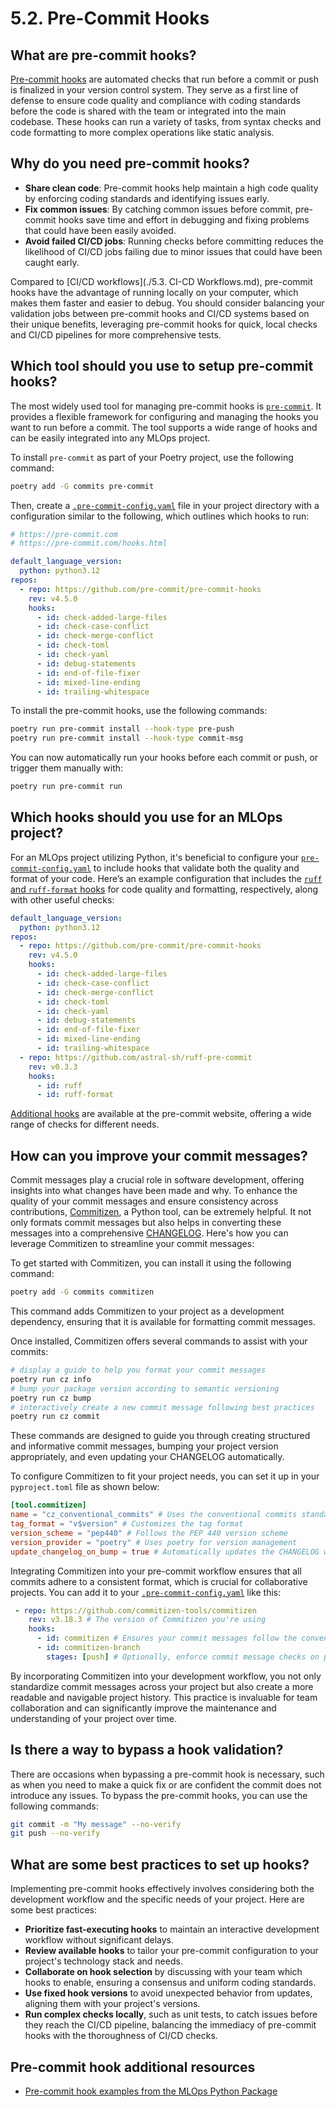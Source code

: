 # 5.2. Pre-Commit Hooks

## What are pre-commit hooks?

[Pre-commit hooks](https://pre-commit.com/) are automated checks that run before a commit or push is finalized in your version control system. They serve as a first line of defense to ensure code quality and compliance with coding standards before the code is shared with the team or integrated into the main codebase. These hooks can run a variety of tasks, from syntax checks and code formatting to more complex operations like static analysis.

## Why do you need pre-commit hooks?

- **Share clean code**: Pre-commit hooks help maintain a high code quality by enforcing coding standards and identifying issues early.
- **Fix common issues**: By catching common issues before commit, pre-commit hooks save time and effort in debugging and fixing problems that could have been easily avoided.
- **Avoid failed CI/CD jobs**: Running checks before committing reduces the likelihood of CI/CD jobs failing due to minor issues that could have been caught early.

Compared to [CI/CD workflows](./5.3. CI-CD Workflows.md), pre-commit hooks have the advantage of running locally on your computer, which makes them faster and easier to debug. You should consider balancing your validation jobs between pre-commit hooks and CI/CD systems based on their unique benefits, leveraging pre-commit hooks for quick, local checks and CI/CD pipelines for more comprehensive tests.

## Which tool should you use to setup pre-commit hooks?

The most widely used tool for managing pre-commit hooks is [`pre-commit`](https://pre-commit.com/). It provides a flexible framework for configuring and managing the hooks you want to run before a commit. The tool supports a wide range of hooks and can be easily integrated into any MLOps project.

To install `pre-commit` as part of your Poetry project, use the following command:

```bash
poetry add -G commits pre-commit
```

Then, create a [`.pre-commit-config.yaml`](https://github.com/fmind/mlops-python-package/blob/main/.pre-commit-config.yaml) file in your project directory with a configuration similar to the following, which outlines which hooks to run:

```yaml
# https://pre-commit.com
# https://pre-commit.com/hooks.html

default_language_version:
  python: python3.12
repos:
  - repo: https://github.com/pre-commit/pre-commit-hooks
    rev: v4.5.0
    hooks:
      - id: check-added-large-files
      - id: check-case-conflict
      - id: check-merge-conflict
      - id: check-toml
      - id: check-yaml
      - id: debug-statements
      - id: end-of-file-fixer
      - id: mixed-line-ending
      - id: trailing-whitespace
```

To install the pre-commit hooks, use the following commands:

```bash
poetry run pre-commit install --hook-type pre-push
poetry run pre-commit install --hook-type commit-msg
```

You can now automatically run your hooks before each commit or push, or trigger them manually with:

```bash
poetry run pre-commit run
```

## Which hooks should you use for an MLOps project?

For an MLOps project utilizing Python, it's beneficial to configure your [`pre-commit-config.yaml`](https://github.com/fmind/mlops-python-package/blob/main/.pre-commit-config.yaml) to include hooks that validate both the quality and format of your code. Here’s an example configuration that includes the [`ruff` and `ruff-format` hooks](https://docs.astral.sh/ruff/integrations/#pre-commit) for code quality and formatting, respectively, along with other useful checks:

```yaml
default_language_version:
  python: python3.12
repos:
  - repo: https://github.com/pre-commit/pre-commit-hooks
    rev: v4.5.0
    hooks:
      - id: check-added-large-files
      - id: check-case-conflict
      - id: check-merge-conflict
      - id: check-toml
      - id: check-yaml
      - id: debug-statements
      - id: end-of-file-fixer
      - id: mixed-line-ending
      - id: trailing-whitespace
  - repo: https://github.com/astral-sh/ruff-pre-commit
    rev: v0.3.3
    hooks:
      - id: ruff
      - id: ruff-format
```

[Additional hooks](https://pre-commit.com/hooks.html) are available at the pre-commit website, offering a wide range of checks for different needs.

## How can you improve your commit messages?

Commit messages play a crucial role in software development, offering insights into what changes have been made and why. To enhance the quality of your commit messages and ensure consistency across contributions, [Commitizen](https://commitizen-tools.github.io/commitizen/), a Python tool, can be extremely helpful. It not only formats commit messages but also helps in converting these messages into a comprehensive [CHANGELOG](https://en.wikipedia.org/wiki/Changelog). Here's how you can leverage Commitizen to streamline your commit messages:

To get started with Commitizen, you can install it using the following command:

```bash
poetry add -G commits commitizen
```

This command adds Commitizen to your project as a development dependency, ensuring that it is available for formatting commit messages.

Once installed, Commitizen offers several commands to assist with your commits:

```bash
# display a guide to help you format your commit messages
poetry run cz info
# bump your package version according to semantic versioning
poetry run cz bump
# interactively create a new commit message following best practices
poetry run cz commit
```

These commands are designed to guide you through creating structured and informative commit messages, bumping your project version appropriately, and even updating your CHANGELOG automatically.

To configure Commitizen to fit your project needs, you can set it up in your `pyproject.toml` file as shown below:

```toml
[tool.commitizen]
name = "cz_conventional_commits" # Uses the conventional commits standard
tag_format = "v$version" # Customizes the tag format
version_scheme = "pep440" # Follows the PEP 440 version scheme
version_provider = "poetry" # Uses poetry for version management
update_changelog_on_bump = true # Automatically updates the CHANGELOG when the version is bumped
```

Integrating Commitizen into your pre-commit workflow ensures that all commits adhere to a consistent format, which is crucial for collaborative projects. You can add it to your [`.pre-commit-config.yaml`](https://github.com/fmind/mlops-python-package/blob/main/.pre-commit-config.yaml) like this:

```yaml
 - repo: https://github.com/commitizen-tools/commitizen
    rev: v3.18.3 # The version of Commitizen you're using
    hooks:
      - id: commitizen # Ensures your commit messages follow the conventional format
      - id: commitizen-branch
        stages: [push] # Optionally, enforce commit message checks on push
```

By incorporating Commitizen into your development workflow, you not only standardize commit messages across your project but also create a more readable and navigable project history. This practice is invaluable for team collaboration and can significantly improve the maintenance and understanding of your project over time.

## Is there a way to bypass a hook validation?

There are occasions when bypassing a pre-commit hook is necessary, such as when you need to make a quick fix or are confident the commit does not introduce any issues. To bypass the pre-commit hooks, you can use the following commands:

```bash
git commit -m "My message" --no-verify
git push --no-verify
```

## What are some best practices to set up hooks?

Implementing pre-commit hooks effectively involves considering both the development workflow and the specific needs of your project. Here are some best practices:

- **Prioritize fast-executing hooks** to maintain an interactive development workflow without significant delays.
- **Review available hooks** to tailor your pre-commit configuration to your project's technology stack and needs.
- **Collaborate on hook selection** by discussing with your team which hooks to enable, ensuring a consensus and uniform coding standards.
- **Use fixed hook versions** to avoid unexpected behavior from updates, aligning them with your project's versions.
- **Run complex checks locally**, such as unit tests, to catch issues before they reach the CI/CD pipeline, balancing the immediacy of pre-commit hooks with the thoroughness of CI/CD checks.

## Pre-commit hook additional resources

- [Pre-commit hook examples from the MLOps Python Package](https://github.com/fmind/mlops-python-package/blob/main/.pre-commit-config.yaml)
